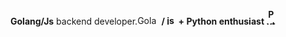 
<strong>Golang/Js</strong> backend developer.<img src="https://upload.wikimedia.org/wikipedia/commons/thumb/0/05/Go_Logo_Blue.svg/2560px-Go_Logo_Blue.svg.png" alt="Golang Logo" width="35" height="15"><strong> / </storng><img src="https://static-00.iconduck.com/assets.00/javascript-js-icon-2048x2048-nyxvtvk0.png" alt="js Logo" width="15" height="15"> <strong>+ Python</strong> enthusiast <img src="https://www.svgrepo.com/show/376344/python.svg"  alt="Python Logo" width="15" height="25" style="text-align:center">
